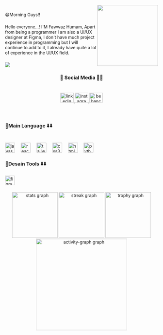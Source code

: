 <img align="right" height="200" src="https://media.giphy.com/media/v1.Y2lkPTc5MGI3NjExNHB1MDJwbnJmNHFlYnQ4OGIyNDlkMnA1ZndmcjBpNnU2eWZoZ2x1cCZlcD12MV9pbnRlcm5hbF9naWZfYnlfaWQmY3Q9Zw/Hws7aKoFHS9gs/giphy.gif"  />

###

<p align="left" font-size=32px>😁Morning Guys!!<p>

###

<p align="left">Hello everyone...! I'M Fawwaz Humam, Apart from being a programmer I am also a UI/UX designer at Figma, I don't have much project experience in programming but I will continue to add to it, I already have quite a lot of experience in the UI/UX field.</p>

###

<img align="left" src="https://visitor-badge.laobi.icu/badge?page_id=fawwazhumam.fawwazhumam&left_color=darkgreen&right_color=darkgoldenrod&left_text=last%20commit"  />

###

<br clear="both">

<h3 align="center">🤪 Social Media 🤘🏻</h3>

###

<br clear="both">

<div align="center">
  <a href="https://www.linkedin.com/in/fawwazhumam-ba8b652a6/" target="_blank">
    <img src="https://raw.githubusercontent.com/maurodesouza/profile-readme-generator/master/src/assets/icons/social/linkedin/default.svg" width="44" height="32" alt="linkedin logo"  />
  </a>
  <a href="https://www.instagram.com/mf.humam/" target="_blank">
    <img src="https://raw.githubusercontent.com/maurodesouza/profile-readme-generator/master/src/assets/icons/social/instagram/default.svg" width="44" height="32" alt="instagram logo"  />
  </a>
  <img src="https://raw.githubusercontent.com/maurodesouza/profile-readme-generator/master/src/assets/icons/social/behance/default.svg" width="44" height="32" alt="behance logo"  />
</div>

###

<br clear="both">

<h3 align="left">💠Main Language ⬇️⬇️</h3>

###

<br clear="both">

<div align="left">
  <img src="https://cdn.jsdelivr.net/gh/devicons/devicon/icons/javascript/javascript-original.svg" height="32" alt="javascript logo"  />
  <img width="12" />
  <img src="https://cdn.jsdelivr.net/gh/devicons/devicon/icons/react/react-original.svg" height="32" alt="react logo"  />
  <img width="12" />
  <img src="https://cdn.jsdelivr.net/gh/devicons/devicon/icons/tailwindcss/tailwindcss-original-wordmark.svg" height="32" alt="tailwindcss logo"  />
  <img width="12" />
  <img src="https://cdn.jsdelivr.net/gh/devicons/devicon/icons/css3/css3-original.svg" height="32" alt="css3 logo"  />
  <img width="12" />
  <img src="https://cdn.jsdelivr.net/gh/devicons/devicon/icons/html5/html5-original.svg" height="32" alt="html5 logo"  />
  <img width="12" />
  <img src="https://cdn.jsdelivr.net/gh/devicons/devicon/icons/python/python-original.svg" height="32" alt="python logo"  />
</div>

###

<h3 align="left">💠Desain Tools ⬇️⬇️</h3>

###

<div align="left">
  <img src="https://cdn.jsdelivr.net/gh/devicons/devicon/icons/figma/figma-original.svg" height="31" alt="figma logo"  />
</div>

###

<div align="center">
  <img src="https://github-readme-stats.vercel.app/api?username=fawwazhumam&hide_title=false&hide_rank=false&show_icons=true&include_all_commits=true&count_private=true&disable_animations=false&theme=shades-of-purple&locale=en&hide_border=false&order=1" height="150" alt="stats graph"  />
  <img src="https://streak-stats.demolab.com?user=fawwazhumam&locale=en&mode=daily&theme=shades-of-purple&hide_border=false&border_radius=8&order=3" height="150" alt="streak graph"  />
  <img src="https://github-profile-trophy.vercel.app?username=fawwazhumam&theme=darkhub&column=-1&row=1&margin-w=8&margin-h=8&no-bg=false&no-frame=false&order=4" height="150" alt="trophy graph"  />
  <img src="https://github-readme-activity-graph.vercel.app/graph?username=fawwazhumam&radius=16&theme=tokyo-night&area=true&order=5" height="300" alt="activity-graph graph"  />
</div>

###

